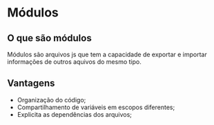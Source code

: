 # Módulos

## O que são módulos

Módulos são arquivos js que tem a capacidade de exportar e importar informações de outros aquivos do mesmo tipo.

## Vantagens

* Organização do código;
* Compartilhamento de variáveis em escopos diferentes;
* Explicita as dependências dos arquivos;
